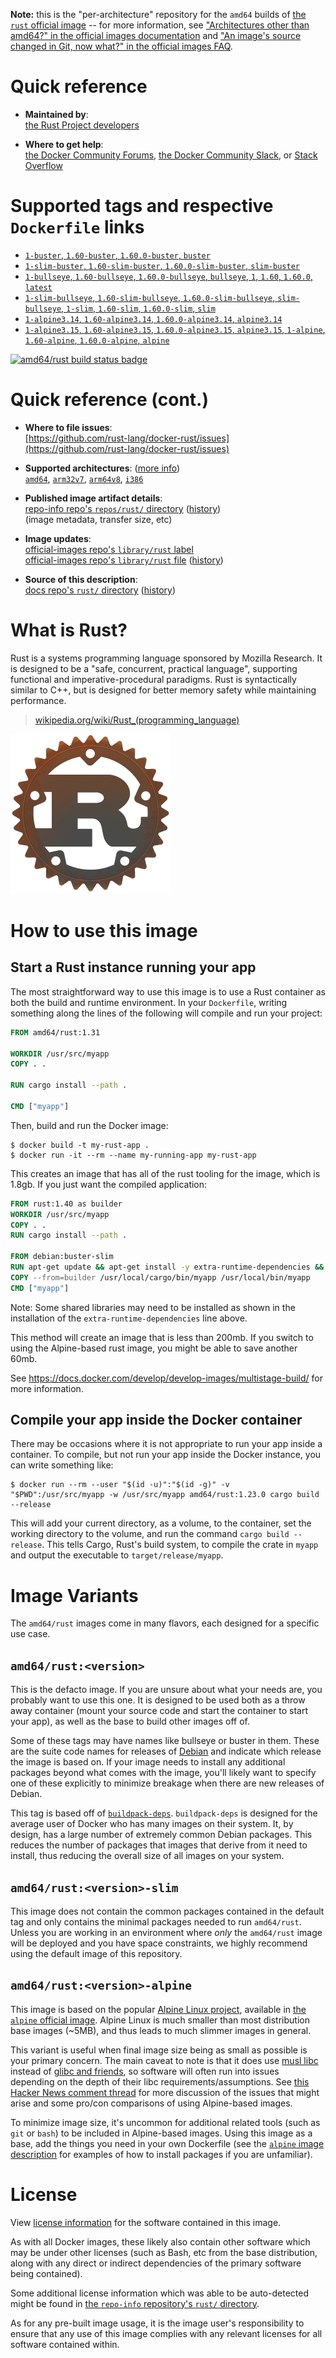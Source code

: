 <!--

********************************************************************************

WARNING:

    DO NOT EDIT "rust/README.md"

    IT IS AUTO-GENERATED

    (from the other files in "rust/" combined with a set of templates)

********************************************************************************

-->

**Note:** this is the "per-architecture" repository for the `amd64` builds of [the `rust` official image](https://hub.docker.com/_/rust) -- for more information, see ["Architectures other than amd64?" in the official images documentation](https://github.com/docker-library/official-images#architectures-other-than-amd64) and ["An image's source changed in Git, now what?" in the official images FAQ](https://github.com/docker-library/faq#an-images-source-changed-in-git-now-what).

# Quick reference

-	**Maintained by**:  
	[the Rust Project developers](https://github.com/rust-lang/docker-rust)

-	**Where to get help**:  
	[the Docker Community Forums](https://forums.docker.com/), [the Docker Community Slack](https://dockr.ly/slack), or [Stack Overflow](https://stackoverflow.com/search?tab=newest&q=docker)

# Supported tags and respective `Dockerfile` links

-	[`1-buster`, `1.60-buster`, `1.60.0-buster`, `buster`](https://github.com/rust-lang/docker-rust/blob/59ffcf40eed2aca0160790f0ae2f0288868e0291/1.60.0/buster/Dockerfile)
-	[`1-slim-buster`, `1.60-slim-buster`, `1.60.0-slim-buster`, `slim-buster`](https://github.com/rust-lang/docker-rust/blob/59ffcf40eed2aca0160790f0ae2f0288868e0291/1.60.0/buster/slim/Dockerfile)
-	[`1-bullseye`, `1.60-bullseye`, `1.60.0-bullseye`, `bullseye`, `1`, `1.60`, `1.60.0`, `latest`](https://github.com/rust-lang/docker-rust/blob/59ffcf40eed2aca0160790f0ae2f0288868e0291/1.60.0/bullseye/Dockerfile)
-	[`1-slim-bullseye`, `1.60-slim-bullseye`, `1.60.0-slim-bullseye`, `slim-bullseye`, `1-slim`, `1.60-slim`, `1.60.0-slim`, `slim`](https://github.com/rust-lang/docker-rust/blob/59ffcf40eed2aca0160790f0ae2f0288868e0291/1.60.0/bullseye/slim/Dockerfile)
-	[`1-alpine3.14`, `1.60-alpine3.14`, `1.60.0-alpine3.14`, `alpine3.14`](https://github.com/rust-lang/docker-rust/blob/59ffcf40eed2aca0160790f0ae2f0288868e0291/1.60.0/alpine3.14/Dockerfile)
-	[`1-alpine3.15`, `1.60-alpine3.15`, `1.60.0-alpine3.15`, `alpine3.15`, `1-alpine`, `1.60-alpine`, `1.60.0-alpine`, `alpine`](https://github.com/rust-lang/docker-rust/blob/59ffcf40eed2aca0160790f0ae2f0288868e0291/1.60.0/alpine3.15/Dockerfile)

[![amd64/rust build status badge](https://img.shields.io/jenkins/s/https/doi-janky.infosiftr.net/job/multiarch/job/amd64/job/rust.svg?label=amd64/rust%20%20build%20job)](https://doi-janky.infosiftr.net/job/multiarch/job/amd64/job/rust/)

# Quick reference (cont.)

-	**Where to file issues**:  
	[https://github.com/rust-lang/docker-rust/issues](https://github.com/rust-lang/docker-rust/issues)

-	**Supported architectures**: ([more info](https://github.com/docker-library/official-images#architectures-other-than-amd64))  
	[`amd64`](https://hub.docker.com/r/amd64/rust/), [`arm32v7`](https://hub.docker.com/r/arm32v7/rust/), [`arm64v8`](https://hub.docker.com/r/arm64v8/rust/), [`i386`](https://hub.docker.com/r/i386/rust/)

-	**Published image artifact details**:  
	[repo-info repo's `repos/rust/` directory](https://github.com/docker-library/repo-info/blob/master/repos/rust) ([history](https://github.com/docker-library/repo-info/commits/master/repos/rust))  
	(image metadata, transfer size, etc)

-	**Image updates**:  
	[official-images repo's `library/rust` label](https://github.com/docker-library/official-images/issues?q=label%3Alibrary%2Frust)  
	[official-images repo's `library/rust` file](https://github.com/docker-library/official-images/blob/master/library/rust) ([history](https://github.com/docker-library/official-images/commits/master/library/rust))

-	**Source of this description**:  
	[docs repo's `rust/` directory](https://github.com/docker-library/docs/tree/master/rust) ([history](https://github.com/docker-library/docs/commits/master/rust))

# What is Rust?

Rust is a systems programming language sponsored by Mozilla Research. It is designed to be a "safe, concurrent, practical language", supporting functional and imperative-procedural paradigms. Rust is syntactically similar to C++, but is designed for better memory safety while maintaining performance.

> [wikipedia.org/wiki/Rust_(programming_language)](https://en.wikipedia.org/wiki/Rust_%28programming_language%29)

![logo](https://raw.githubusercontent.com/docker-library/docs/a11c341c57de07fbccfed7b21ea92d4bc40130a2/rust/logo.png)

# How to use this image

## Start a Rust instance running your app

The most straightforward way to use this image is to use a Rust container as both the build and runtime environment. In your `Dockerfile`, writing something along the lines of the following will compile and run your project:

```dockerfile
FROM amd64/rust:1.31

WORKDIR /usr/src/myapp
COPY . .

RUN cargo install --path .

CMD ["myapp"]
```

Then, build and run the Docker image:

```console
$ docker build -t my-rust-app .
$ docker run -it --rm --name my-running-app my-rust-app
```

This creates an image that has all of the rust tooling for the image, which is 1.8gb. If you just want the compiled application:

```dockerfile
FROM rust:1.40 as builder
WORKDIR /usr/src/myapp
COPY . .
RUN cargo install --path .

FROM debian:buster-slim
RUN apt-get update && apt-get install -y extra-runtime-dependencies && rm -rf /var/lib/apt/lists/*
COPY --from=builder /usr/local/cargo/bin/myapp /usr/local/bin/myapp
CMD ["myapp"]
```

Note: Some shared libraries may need to be installed as shown in the installation of the `extra-runtime-dependencies` line above.

This method will create an image that is less than 200mb. If you switch to using the Alpine-based rust image, you might be able to save another 60mb.

See https://docs.docker.com/develop/develop-images/multistage-build/ for more information.

## Compile your app inside the Docker container

There may be occasions where it is not appropriate to run your app inside a container. To compile, but not run your app inside the Docker instance, you can write something like:

```console
$ docker run --rm --user "$(id -u)":"$(id -g)" -v "$PWD":/usr/src/myapp -w /usr/src/myapp amd64/rust:1.23.0 cargo build --release
```

This will add your current directory, as a volume, to the container, set the working directory to the volume, and run the command `cargo build --release`. This tells Cargo, Rust's build system, to compile the crate in `myapp` and output the executable to `target/release/myapp`.

# Image Variants

The `amd64/rust` images come in many flavors, each designed for a specific use case.

## `amd64/rust:<version>`

This is the defacto image. If you are unsure about what your needs are, you probably want to use this one. It is designed to be used both as a throw away container (mount your source code and start the container to start your app), as well as the base to build other images off of.

Some of these tags may have names like bullseye or buster in them. These are the suite code names for releases of [Debian](https://wiki.debian.org/DebianReleases) and indicate which release the image is based on. If your image needs to install any additional packages beyond what comes with the image, you'll likely want to specify one of these explicitly to minimize breakage when there are new releases of Debian.

This tag is based off of [`buildpack-deps`](https://hub.docker.com/_/buildpack-deps/). `buildpack-deps` is designed for the average user of Docker who has many images on their system. It, by design, has a large number of extremely common Debian packages. This reduces the number of packages that images that derive from it need to install, thus reducing the overall size of all images on your system.

## `amd64/rust:<version>-slim`

This image does not contain the common packages contained in the default tag and only contains the minimal packages needed to run `amd64/rust`. Unless you are working in an environment where *only* the `amd64/rust` image will be deployed and you have space constraints, we highly recommend using the default image of this repository.

## `amd64/rust:<version>-alpine`

This image is based on the popular [Alpine Linux project](https://alpinelinux.org), available in [the `alpine` official image](https://hub.docker.com/_/alpine). Alpine Linux is much smaller than most distribution base images (~5MB), and thus leads to much slimmer images in general.

This variant is useful when final image size being as small as possible is your primary concern. The main caveat to note is that it does use [musl libc](https://musl.libc.org) instead of [glibc and friends](https://www.etalabs.net/compare_libcs.html), so software will often run into issues depending on the depth of their libc requirements/assumptions. See [this Hacker News comment thread](https://news.ycombinator.com/item?id=10782897) for more discussion of the issues that might arise and some pro/con comparisons of using Alpine-based images.

To minimize image size, it's uncommon for additional related tools (such as `git` or `bash`) to be included in Alpine-based images. Using this image as a base, add the things you need in your own Dockerfile (see the [`alpine` image description](https://hub.docker.com/_/alpine/) for examples of how to install packages if you are unfamiliar).

# License

View [license information](https://www.rust-lang.org/en-US/legal.html) for the software contained in this image.

As with all Docker images, these likely also contain other software which may be under other licenses (such as Bash, etc from the base distribution, along with any direct or indirect dependencies of the primary software being contained).

Some additional license information which was able to be auto-detected might be found in [the `repo-info` repository's `rust/` directory](https://github.com/docker-library/repo-info/tree/master/repos/rust).

As for any pre-built image usage, it is the image user's responsibility to ensure that any use of this image complies with any relevant licenses for all software contained within.
